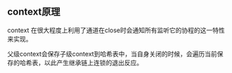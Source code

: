 ## context原理
context 在很大程度上利用了通道在close时会通知所有监听它的协程的这一特性来实现。

父级context会保存子级context到哈希表中，当自身关闭的时候，会遍历当前保存的哈希表，以此产生继承链上连锁的退出反应。
